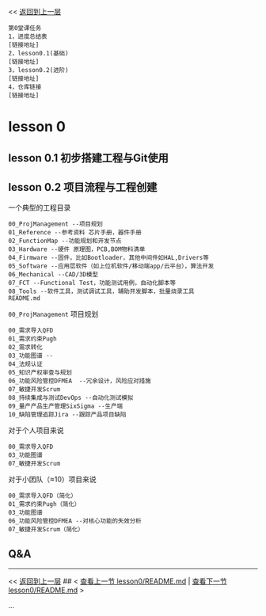 << [返回到上一层](../README.md) 

```
第0堂课任务
1，进度总结表
[链接地址]
2，lesson0.1(基础)
[链接地址]
3，lesson0.2(进阶)
[链接地址]
4，仓库链接
[链接地址]
```

# lesson 0

## lesson 0.1 初步搭建工程与Git使用

## lesson 0.2 项目流程与工程创建

一个典型的工程目录

```
00_ProjManagement --项目规划
01_Reference --参考资料 芯片手册，器件手册
02_FunctionMap --功能规划和开发节点
03_Hardware --硬件 原理图，PCB,BOM物料清单
04_Firmware --固件，比如Bootloader，其他中间件如HAL,Drivers等
05_Software --应用层软件（如上位机软件/移动端app/云平台），算法开发
06_Mechanical --CAD/3D模型
07_FCT --Functional Test，功能测试用例，自动化脚本等
08_Tools --软件工具，测试调试工具，辅助开发脚本，批量烧录工具
README.md
```

`00_ProjManagement` 项目规划

```
00_需求导入QFD
01_需求约束Pugh
02_需求转化
03_功能图谱 --
04_法规认证 
05_知识产权审查与规划
06_功能风险管控DFMEA  --冗余设计，风险应对措施
07_敏捷开发Scrum
08_持续集成与测试DevOps --自动化测试模拟
09_量产产品生产管理SixSigma --生产端
10_缺陷管理追踪Jira --跟踪产品项目缺陷
```

对于个人项目来说

```
00_需求导入QFD
03_功能图谱
07_敏捷开发Scrum
```

对于小团队（≈10）项目来说

```
00_需求导入QFD（简化）
01_需求约束Pugh（简化）
03_功能图谱
06_功能风险管控DFMEA --对核心功能的失效分析
07_敏捷开发Scrum（简化）
```





## Q&A





---

<< [返回到上一层](../README.md) ##  < [查看上一节 lesson0/README.md](../lesson0/README.md) | [查看下一节 lesson0/README.md](../lesson0/README.md) >

...